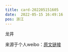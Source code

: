 ```yaml
---
title: card-202205151605
date:  2022-05-15 16:49:16
pos: 浙江
---
```

龙井 

来源于个人weibo：[原文链接](https://m.weibo.cn/status/Lt8en7j7Z?mblogid=Lt8en7j7Z)